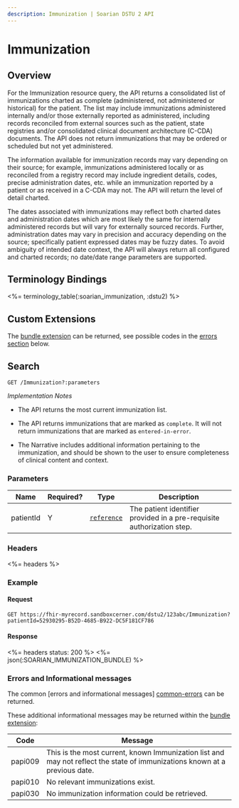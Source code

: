 ```yaml
---
description: Immunization | Soarian DSTU 2 API
---
```


# Immunization




## Overview

For the Immunization resource query, the API returns a consolidated list of immunizations charted as complete (administered, not administered or historical) for the patient. The list may include immunizations administered internally and/or those externally reported as administered, including records reconciled from external sources such as the patient, state registries and/or consolidated clinical document architecture (C-CDA) documents. The API does not return immunizations that may be ordered or scheduled but not yet administered.

The information available for immunization records may vary depending on their source; for example, immunizations administered locally or as reconciled from a registry record may include ingredient details, codes, precise administration dates, etc. while an immunization reported by a patient or as received in a C-CDA may not. The API will return the level of detail charted.

The dates associated with immunizations may reflect both charted dates and administration dates which are most likely the same for internally administered records but will vary for externally sourced records. Further, administration dates may vary in precision and accuracy depending on the source; specifically patient expressed dates may be fuzzy dates. To avoid ambiguity of intended date context, the API will always return all configured and charted records; no date/date range parameters are supported.

## Terminology Bindings

<%= terminology_table(:soarian_immunization, :dstu2) %>

## Custom Extensions

The [bundle extension] can be returned, see possible codes in the [errors section] below.

## Search

	GET /Immunization?:parameters

_Implementation Notes_

* The API returns the most current immunization list.

* The API returns immunizations that are marked as `complete`. It will not return immunizations that are marked as `entered-in-error`.

* The Narrative includes additional information pertaining to the immunization, and should be shown to the user to ensure completeness of clinical content and context.

### Parameters

 Name      | Required? | Type          | Description
-----------|-----------|---------------|------------------------------------------------------------------------
 patientId | Y         | [`reference`] | The patient identifier provided in a pre-requisite authorization step.

### Headers

<%= headers %>

### Example

#### Request

	GET https://fhir-myrecord.sandboxcerner.com/dstu2/123abc/Immunization?patientId=52930295-B52D-4685-B922-DC5F181CF786

#### Response

<%= headers status: 200 %>
<%= json(:SOARIAN_IMMUNIZATION_BUNDLE) %>

### Errors and Informational messages

The common [errors and informational messages] [common-errors] can be returned.

These additional informational messages may be returned within the [bundle extension]:

 Code    | Message
---------|----------------------------------------------------------------------------------------------------------------------------
 papi009 | This is the most current, known Immunization list and may not reflect the state of immunizations known at a previous date.
 papi010 | No relevant immunizations exist.
 papi030 | No immunization information could be retrieved.

[bundle extension]: ../../#bundle-message-extension
[errors section]: #errors-and-informational-messages
[common-errors]: ../../common-errors
[`reference`]: http://hl7.org/fhir/DSTU2/search.html#reference
